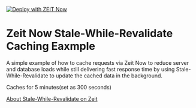 [![Deploy with ZEIT Now](https://zeit.co/button)](https://zeit.co/new/project?template=https://github.com/ThatGuySam/zeit-now-stale-example)


# Zeit Now Stale-While-Revalidate Caching Eaxmple


A simple example of how to cache requests via Zeit Now to reduce server and database loads while still delivering fast response time by using Stale-While-Revalidate to update the cached data in the background. 

Caches for 5 minutes(set as 300 seconds)


[About Stale-While-Revalidate on Zeit](https://zeit.co/docs/v2/network/caching#stale-while-revalidate)


